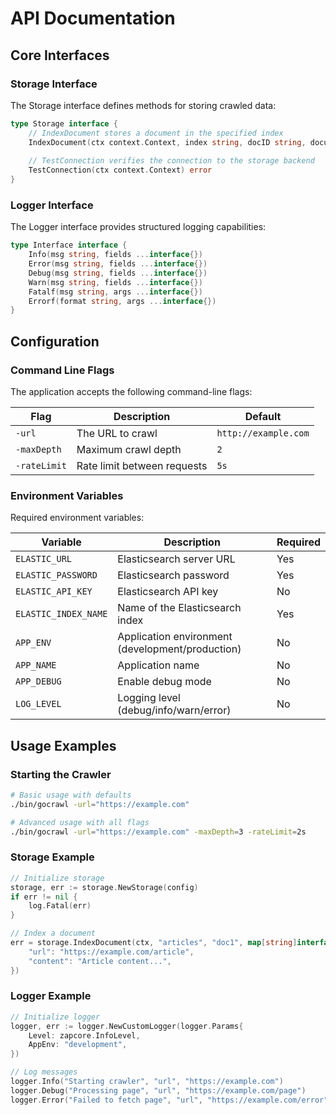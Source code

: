 # API Documentation

## Core Interfaces

### Storage Interface
The Storage interface defines methods for storing crawled data:

```go
type Storage interface {
    // IndexDocument stores a document in the specified index
    IndexDocument(ctx context.Context, index string, docID string, document interface{}) error
    
    // TestConnection verifies the connection to the storage backend
    TestConnection(ctx context.Context) error
}
```

### Logger Interface
The Logger interface provides structured logging capabilities:

```go
type Interface interface {
    Info(msg string, fields ...interface{})
    Error(msg string, fields ...interface{})
    Debug(msg string, fields ...interface{})
    Warn(msg string, fields ...interface{})
    Fatalf(msg string, args ...interface{})
    Errorf(format string, args ...interface{})
}
```

## Configuration

### Command Line Flags
The application accepts the following command-line flags:

| Flag | Description | Default |
|------|-------------|---------|
| `-url` | The URL to crawl | `http://example.com` |
| `-maxDepth` | Maximum crawl depth | `2` |
| `-rateLimit` | Rate limit between requests | `5s` |

### Environment Variables
Required environment variables:

| Variable | Description | Required |
|----------|-------------|----------|
| `ELASTIC_URL` | Elasticsearch server URL | Yes |
| `ELASTIC_PASSWORD` | Elasticsearch password | Yes |
| `ELASTIC_API_KEY` | Elasticsearch API key | No |
| `ELASTIC_INDEX_NAME` | Name of the Elasticsearch index | Yes |
| `APP_ENV` | Application environment (development/production) | No |
| `APP_NAME` | Application name | No |
| `APP_DEBUG` | Enable debug mode | No |
| `LOG_LEVEL` | Logging level (debug/info/warn/error) | No |

## Usage Examples

### Starting the Crawler

```bash
# Basic usage with defaults
./bin/gocrawl -url="https://example.com"

# Advanced usage with all flags
./bin/gocrawl -url="https://example.com" -maxDepth=3 -rateLimit=2s
```

### Storage Example

```go
// Initialize storage
storage, err := storage.NewStorage(config)
if err != nil {
    log.Fatal(err)
}

// Index a document
err = storage.IndexDocument(ctx, "articles", "doc1", map[string]interface{}{
    "url": "https://example.com/article",
    "content": "Article content...",
})
```

### Logger Example

```go
// Initialize logger
logger, err := logger.NewCustomLogger(logger.Params{
    Level: zapcore.InfoLevel,
    AppEnv: "development",
})

// Log messages
logger.Info("Starting crawler", "url", "https://example.com")
logger.Debug("Processing page", "url", "https://example.com/page")
logger.Error("Failed to fetch page", "url", "https://example.com/error", "error", err)
```

